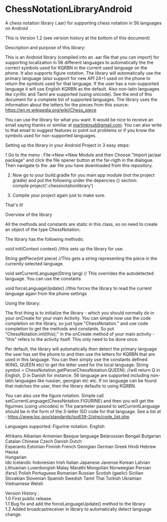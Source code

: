 # ChessNotationLibraryAndroid

A chess notation library (.aar) for supporting chess notation in 56 languages on Android


This is Version 1.2 (see version history at the bottom of this document)

Description and purpose of this library:

This is an Android library (compiled into an .aar file that you can import) for supporting localization in 56 different languages
to automatically the the correct symbols used for KQRBN in the current used language on the phone. It also supports figure notation.
The library will automatically use the primary language (also support for new API 24+) used on the phone to return the symbols used for that language. 
If the user has a non-supported language it will use English KQRBN as the default. Also non-latin languages like cyrillic and Tamil
are supported (using unicode). 
See the end of this document for a complete list of supported languages. The library uses the information about the letters for the
pieces from this source: https://en.m.wikipedia.org/wiki/Chess_piece

You can use the library for what you want. It would be nice to receive an email saying thanks or similiar at martinknud@gmail.com.
You can also write to that email to suggest features or point out problems or if you know the symbols used for non-supported languages.


Setting up the library in your Android Project in 3 easy steps:

1 Go to the menu : File->New->New Module and then Choose "Import jar/aar package" and 
  click the file opener button at the far-rigth in the dialogue. 
  Then navigate to the .aar file you have downloaded from this repository. 

2. Now go to your build.gradle for you main app module (not the project gradle)
   and put the following under the depencies {} section:     
   compile project(':chessnotationlibrary')


3. Compile your project again just to make sure.

That's it!

Overview of the library

All the methods and constants are static in this class, so no need to create an object of the type ChessNotation.

The library has the following methods:

void init(Context context) //this sets up the library for use.

String getPiece(int piece) //This gets a string representing the piece in the currently selected language.

void setCurrentLanguage(String lang) // This overrides the autodetected language. You can use the constants

void forceLanguageUpdate() //this forces the library to read the current language again from the phone settings

Using the library:

The first thing is to initialize the library - which you should normally do in your onCreate for your main Activity.
You can simple now use the code completion on the library, so just type "ChessNotation." and use code completion to get the 
methods and constants. So put "ChessNotation.init(this);" in the onCreate method of your main activity - "this" refers to the activity itself.
This only need to be done once. 

Per default, the library will automatically then detect the primary language the user has set the phone to and then use the letters for KQRBN that are
used in this language. You can then simply use the constants defined (KING, QUEEN etc) to get the letter used for the local language:
String symbol = ChessNotation.getPiece(ChessNotation.QUEEN); //will return Q in English, D in Danish for instance.
56 language are supported including non-latin languages like russian, georgian etc etc. If no language can be found that matches the user, then
the library defaults to using KQRBN. 

You can also use the figure notation. Simple call setCurrentLanguage(ChessNotation.FIGURINE) and then you will get the figurines (using unicodes) in 
The parameter passed to setCurrentLanguage should be in the form of the 3-letter ISO code for that language.
See a list at : https://www.loc.gov/standards/iso639-2/php/code_list.php


Languages supported:
Figurine notation.
English

Afrikans
Albanian 
Armenian 
Basque language
Belarussian 
Bengali
Bulgarian
Catalan
Chinese
Czech
Danish
Dutch    
Esperanto
Estonian
Finnish
French
Georgian
German
Greek
Hindi
Hebrew
Hausa   
Hungarian  
Ido
Icelandic
Indonesian
Irish
Italian
Japanese
Javense
Korean
Latvian
Lithuanian
Luxenborgish
Malay
Marathi
Mongolian
Norweegian
Persian (farsi)
Polish
Portuguese
Romanian
Russian
Scotish (gaelic)
Sicilian
Slovakian
Slovenian
Spanish
Swedish
Tamil
Thai
Turkish
Ukrainian
Vietnamese
Welsh
      

Version History :  
1.0 First public release.  
1.1 Bug fix and add the forceLanguageUpdate() method to the library  
1.2 Added broadcastreceiver in library to automatically detect language change.
 

